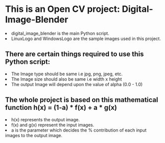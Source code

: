 # This is an Open CV project: **Digital-Image-Blender**

<li>digital_image_blender is the main Python script.
<li>LinuxLogo and WindowsLogo are the sample images used in this project.

## There are certain things required to use this Python script:

<li>The Image type should be same i.e jpg, png, jpeg, etc.</li>
<li>The Image size should also be same i.e width x height</li>
<li>The output Image will depend upon the value of alpha (0.0 - 1.0)</li>

## The whole project is based on this mathematical function h(x) = (1-a) * f(x) + a * g(x)

<li>h(x) represents the output image.</li>
<li>f(x) and g(x) represent the input images.</li>
<li>a is the parameter which decides the % contribution of each input images to the output image.</li>
